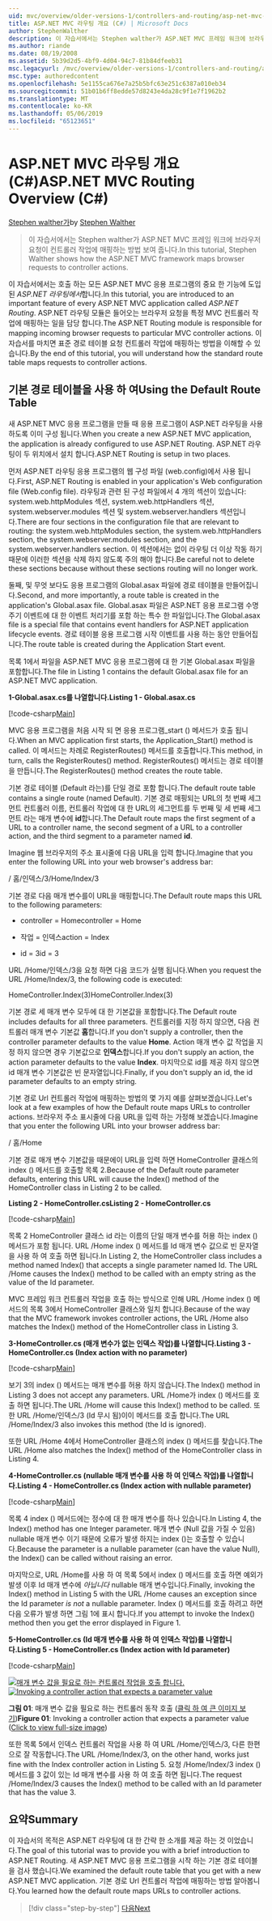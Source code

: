 ```yaml
---
uid: mvc/overview/older-versions-1/controllers-and-routing/asp-net-mvc-routing-overview-cs
title: ASP.NET MVC 라우팅 개요 (C#) | Microsoft Docs
author: StephenWalther
description: 이 자습서에서는 Stephen walther가 ASP.NET MVC 프레임 워크에 브라우저 요청이 컨트롤러 작업에 매핑하는 방법 보여 줍니다.
ms.author: riande
ms.date: 08/19/2008
ms.assetid: 5b39d2d5-4bf9-4d04-94c7-81b84dfeeb31
msc.legacyurl: /mvc/overview/older-versions-1/controllers-and-routing/asp-net-mvc-routing-overview-cs
msc.type: authoredcontent
ms.openlocfilehash: 5e1155ca676e7a25b5bfc63e251c6387a010eb34
ms.sourcegitcommit: 51b01b6ff8edde57d8243e4da28c9f1e7f1962b2
ms.translationtype: MT
ms.contentlocale: ko-KR
ms.lasthandoff: 05/06/2019
ms.locfileid: "65123651"
---
```

# <a name="aspnet-mvc-routing-overview-c"></a><span data-ttu-id="8322d-103">ASP.NET MVC 라우팅 개요(C#)</span><span class="sxs-lookup"><span data-stu-id="8322d-103">ASP.NET MVC Routing Overview (C#)</span></span>

<span data-ttu-id="8322d-104">[Stephen walther가](https://github.com/StephenWalther)</span><span class="sxs-lookup"><span data-stu-id="8322d-104">by [Stephen Walther](https://github.com/StephenWalther)</span></span>

> <span data-ttu-id="8322d-105">이 자습서에서는 Stephen walther가 ASP.NET MVC 프레임 워크에 브라우저 요청이 컨트롤러 작업에 매핑하는 방법 보여 줍니다.</span><span class="sxs-lookup"><span data-stu-id="8322d-105">In this tutorial, Stephen Walther shows how the ASP.NET MVC framework maps browser requests to controller actions.</span></span>

<span data-ttu-id="8322d-106">이 자습서에서는 호출 하는 모든 ASP.NET MVC 응용 프로그램의 중요 한 기능에 도입 된 *ASP.NET 라우팅에서*합니다.</span><span class="sxs-lookup"><span data-stu-id="8322d-106">In this tutorial, you are introduced to an important feature of every ASP.NET MVC application called *ASP.NET Routing*.</span></span> <span data-ttu-id="8322d-107">ASP.NET 라우팅 모듈은 들어오는 브라우저 요청을 특정 MVC 컨트롤러 작업에 매핑하는 일을 담당 합니다.</span><span class="sxs-lookup"><span data-stu-id="8322d-107">The ASP.NET Routing module is responsible for mapping incoming browser requests to particular MVC controller actions.</span></span> <span data-ttu-id="8322d-108">이 자습서를 마치면 표준 경로 테이블 요청 컨트롤러 작업에 매핑하는 방법을 이해할 수 있습니다.</span><span class="sxs-lookup"><span data-stu-id="8322d-108">By the end of this tutorial, you will understand how the standard route table maps requests to controller actions.</span></span>

## <a name="using-the-default-route-table"></a><span data-ttu-id="8322d-109">기본 경로 테이블을 사용 하 여</span><span class="sxs-lookup"><span data-stu-id="8322d-109">Using the Default Route Table</span></span>

<span data-ttu-id="8322d-110">새 ASP.NET MVC 응용 프로그램을 만들 때 응용 프로그램이 ASP.NET 라우팅을 사용 하도록 이미 구성 됩니다.</span><span class="sxs-lookup"><span data-stu-id="8322d-110">When you create a new ASP.NET MVC application, the application is already configured to use ASP.NET Routing.</span></span> <span data-ttu-id="8322d-111">ASP.NET 라우팅이 두 위치에서 설치 합니다.</span><span class="sxs-lookup"><span data-stu-id="8322d-111">ASP.NET Routing is setup in two places.</span></span>

<span data-ttu-id="8322d-112">먼저 ASP.NET 라우팅 응용 프로그램의 웹 구성 파일 (web.config)에서 사용 됩니다.</span><span class="sxs-lookup"><span data-stu-id="8322d-112">First, ASP.NET Routing is enabled in your application's Web configuration file (Web.config file).</span></span> <span data-ttu-id="8322d-113">라우팅과 관련 된 구성 파일에서 4 개의 섹션이 있습니다: system.web.httpModules 섹션, system.web.httpHandlers 섹션, system.webserver.modules 섹션 및 system.webserver.handlers 섹션입니다.</span><span class="sxs-lookup"><span data-stu-id="8322d-113">There are four sections in the configuration file that are relevant to routing: the system.web.httpModules section, the system.web.httpHandlers section, the system.webserver.modules section, and the system.webserver.handlers section.</span></span> <span data-ttu-id="8322d-114">이 섹션에서는 없이 라우팅 더 이상 작동 하기 때문에 이러한 섹션을 삭제 하지 않도록 주의 해야 합니다.</span><span class="sxs-lookup"><span data-stu-id="8322d-114">Be careful not to delete these sections because without these sections routing will no longer work.</span></span>

<span data-ttu-id="8322d-115">둘째, 및 무엇 보다도 응용 프로그램의 Global.asax 파일에 경로 테이블을 만들어집니다.</span><span class="sxs-lookup"><span data-stu-id="8322d-115">Second, and more importantly, a route table is created in the application's Global.asax file.</span></span> <span data-ttu-id="8322d-116">Global.asax 파일은 ASP.NET 응용 프로그램 수명 주기 이벤트에 대 한 이벤트 처리기를 포함 하는 특수 한 파일입니다.</span><span class="sxs-lookup"><span data-stu-id="8322d-116">The Global.asax file is a special file that contains event handlers for ASP.NET application lifecycle events.</span></span> <span data-ttu-id="8322d-117">경로 테이블 응용 프로그램 시작 이벤트를 사용 하는 동안 만들어집니다.</span><span class="sxs-lookup"><span data-stu-id="8322d-117">The route table is created during the Application Start event.</span></span>

<span data-ttu-id="8322d-118">목록 1에서 파일을 ASP.NET MVC 응용 프로그램에 대 한 기본 Global.asax 파일을 포함합니다.</span><span class="sxs-lookup"><span data-stu-id="8322d-118">The file in Listing 1 contains the default Global.asax file for an ASP.NET MVC application.</span></span>

<span data-ttu-id="8322d-119">**1-Global.asax.cs를 나열합니다.**</span><span class="sxs-lookup"><span data-stu-id="8322d-119">**Listing 1 - Global.asax.cs**</span></span>

[!code-csharp[Main](asp-net-mvc-routing-overview-cs/samples/sample1.cs)]

<span data-ttu-id="8322d-120">MVC 응용 프로그램을 처음 시작 되 면 응용 프로그램\_start () 메서드가 호출 됩니다.</span><span class="sxs-lookup"><span data-stu-id="8322d-120">When an MVC application first starts, the Application\_Start() method is called.</span></span> <span data-ttu-id="8322d-121">이 메서드는 차례로 RegisterRoutes() 메서드를 호출합니다.</span><span class="sxs-lookup"><span data-stu-id="8322d-121">This method, in turn, calls the RegisterRoutes() method.</span></span> <span data-ttu-id="8322d-122">RegisterRoutes() 메서드는 경로 테이블을 만듭니다.</span><span class="sxs-lookup"><span data-stu-id="8322d-122">The RegisterRoutes() method creates the route table.</span></span>

<span data-ttu-id="8322d-123">기본 경로 테이블 (Default 라는)를 단일 경로 포함 합니다.</span><span class="sxs-lookup"><span data-stu-id="8322d-123">The default route table contains a single route (named Default).</span></span> <span data-ttu-id="8322d-124">기본 경로 매핑되는 URL의 첫 번째 세그먼트 컨트롤러 이름, 컨트롤러 작업에 대 한 URL의 세그먼트를 두 번째 및 세 번째 세그먼트 라는 매개 변수에 **id**합니다.</span><span class="sxs-lookup"><span data-stu-id="8322d-124">The Default route maps the first segment of a URL to a controller name, the second segment of a URL to a controller action, and the third segment to a parameter named **id**.</span></span>

<span data-ttu-id="8322d-125">Imagine 웹 브라우저의 주소 표시줄에 다음 URL을 입력 합니다.</span><span class="sxs-lookup"><span data-stu-id="8322d-125">Imagine that you enter the following URL into your web browser's address bar:</span></span>

<span data-ttu-id="8322d-126">/ 홈/인덱스/3</span><span class="sxs-lookup"><span data-stu-id="8322d-126">/Home/Index/3</span></span>

<span data-ttu-id="8322d-127">기본 경로 다음 매개 변수를이 URL을 매핑합니다.</span><span class="sxs-lookup"><span data-stu-id="8322d-127">The Default route maps this URL to the following parameters:</span></span>

- <span data-ttu-id="8322d-128">controller = Home</span><span class="sxs-lookup"><span data-stu-id="8322d-128">controller = Home</span></span>

- <span data-ttu-id="8322d-129">작업 = 인덱스</span><span class="sxs-lookup"><span data-stu-id="8322d-129">action = Index</span></span>

- <span data-ttu-id="8322d-130">id = 3</span><span class="sxs-lookup"><span data-stu-id="8322d-130">id = 3</span></span>

<span data-ttu-id="8322d-131">URL /Home/인덱스/3을 요청 하면 다음 코드가 실행 됩니다.</span><span class="sxs-lookup"><span data-stu-id="8322d-131">When you request the URL /Home/Index/3, the following code is executed:</span></span>

<span data-ttu-id="8322d-132">HomeController.Index(3)</span><span class="sxs-lookup"><span data-stu-id="8322d-132">HomeController.Index(3)</span></span>

<span data-ttu-id="8322d-133">기본 경로 세 매개 변수 모두에 대 한 기본값을 포함합니다.</span><span class="sxs-lookup"><span data-stu-id="8322d-133">The Default route includes defaults for all three parameters.</span></span> <span data-ttu-id="8322d-134">컨트롤러를 지정 하지 않으면, 다음 컨트롤러 매개 변수 기본값 **홈**합니다.</span><span class="sxs-lookup"><span data-stu-id="8322d-134">If you don't supply a controller, then the controller parameter defaults to the value **Home**.</span></span> <span data-ttu-id="8322d-135">Action 매개 변수 값 작업을 지정 하지 않으면 경우 기본값으로 **인덱스**합니다.</span><span class="sxs-lookup"><span data-stu-id="8322d-135">If you don't supply an action, the action parameter defaults to the value **Index**.</span></span> <span data-ttu-id="8322d-136">마지막으로 id를 제공 하지 않으면 id 매개 변수 기본값은 빈 문자열입니다.</span><span class="sxs-lookup"><span data-stu-id="8322d-136">Finally, if you don't supply an id, the id parameter defaults to an empty string.</span></span>

<span data-ttu-id="8322d-137">기본 경로 Url 컨트롤러 작업에 매핑하는 방법의 몇 가지 예를 살펴보겠습니다.</span><span class="sxs-lookup"><span data-stu-id="8322d-137">Let's look at a few examples of how the Default route maps URLs to controller actions.</span></span> <span data-ttu-id="8322d-138">브라우저 주소 표시줄에 다음 URL을 입력 하는 가정해 보겠습니다.</span><span class="sxs-lookup"><span data-stu-id="8322d-138">Imagine that you enter the following URL into your browser address bar:</span></span>

<span data-ttu-id="8322d-139">/ 홈</span><span class="sxs-lookup"><span data-stu-id="8322d-139">/Home</span></span>

<span data-ttu-id="8322d-140">기본 경로 매개 변수 기본값을 때문에이 URL을 입력 하면 HomeController 클래스의 index () 메서드를 호출할 목록 2.</span><span class="sxs-lookup"><span data-stu-id="8322d-140">Because of the Default route parameter defaults, entering this URL will cause the Index() method of the HomeController class in Listing 2 to be called.</span></span>

<span data-ttu-id="8322d-141">**Listing 2 - HomeController.cs**</span><span class="sxs-lookup"><span data-stu-id="8322d-141">**Listing 2 - HomeController.cs**</span></span>

[!code-csharp[Main](asp-net-mvc-routing-overview-cs/samples/sample2.cs)]

<span data-ttu-id="8322d-142">목록 2 HomeController 클래스 id 라는 이름의 단일 매개 변수를 허용 하는 index () 메서드가 포함 됩니다. URL /Home index () 메서드를 Id 매개 변수 값으로 빈 문자열을 사용 하 여 호출 하면 됩니다.</span><span class="sxs-lookup"><span data-stu-id="8322d-142">In Listing 2, the HomeController class includes a method named Index() that accepts a single parameter named Id. The URL /Home causes the Index() method to be called with an empty string as the value of the Id parameter.</span></span>

<span data-ttu-id="8322d-143">MVC 프레임 워크 컨트롤러 작업을 호출 하는 방식으로 인해 URL /Home index () 메서드의 목록 3에서 HomeController 클래스와 일치 합니다.</span><span class="sxs-lookup"><span data-stu-id="8322d-143">Because of the way that the MVC framework invokes controller actions, the URL /Home also matches the Index() method of the HomeController class in Listing 3.</span></span>

<span data-ttu-id="8322d-144">**3-HomeController.cs (매개 변수가 없는 인덱스 작업)를 나열합니다.**</span><span class="sxs-lookup"><span data-stu-id="8322d-144">**Listing 3 - HomeController.cs (Index action with no parameter)**</span></span>

[!code-csharp[Main](asp-net-mvc-routing-overview-cs/samples/sample3.cs)]

<span data-ttu-id="8322d-145">보기 3의 index () 메서드는 매개 변수를 허용 하지 않습니다.</span><span class="sxs-lookup"><span data-stu-id="8322d-145">The Index() method in Listing 3 does not accept any parameters.</span></span> <span data-ttu-id="8322d-146">URL /Home가 index () 메서드를 호출 하면 됩니다.</span><span class="sxs-lookup"><span data-stu-id="8322d-146">The URL /Home will cause this Index() method to be called.</span></span> <span data-ttu-id="8322d-147">또한 URL /Home/인덱스/3 (Id 무시 됨)이이 메서드를 호출 합니다.</span><span class="sxs-lookup"><span data-stu-id="8322d-147">The URL /Home/Index/3 also invokes this method (the Id is ignored).</span></span>

<span data-ttu-id="8322d-148">또한 URL /Home 4에서 HomeController 클래스의 index () 메서드를 찾습니다.</span><span class="sxs-lookup"><span data-stu-id="8322d-148">The URL /Home also matches the Index() method of the HomeController class in Listing 4.</span></span>

<span data-ttu-id="8322d-149">**4-HomeController.cs (nullable 매개 변수를 사용 하 여 인덱스 작업)를 나열합니다.**</span><span class="sxs-lookup"><span data-stu-id="8322d-149">**Listing 4 - HomeController.cs (Index action with nullable parameter)**</span></span>

[!code-csharp[Main](asp-net-mvc-routing-overview-cs/samples/sample4.cs)]

<span data-ttu-id="8322d-150">목록 4 index () 메서드에는 정수에 대 한 매개 변수를 하나 있습니다.</span><span class="sxs-lookup"><span data-stu-id="8322d-150">In Listing 4, the Index() method has one Integer parameter.</span></span> <span data-ttu-id="8322d-151">매개 변수 (Null 값을 가질 수 있음) nullable 매개 변수 이기 때문에 오류가 발생 하지는 index ()는 호출할 수 있습니다.</span><span class="sxs-lookup"><span data-stu-id="8322d-151">Because the parameter is a nullable parameter (can have the value Null), the Index() can be called without raising an error.</span></span>

<span data-ttu-id="8322d-152">마지막으로, URL /Home를 사용 하 여 목록 5에서 index () 메서드를 호출 하면 예외가 발생 이후 Id 매개 변수에 *아닙니다* nullable 매개 변수입니다.</span><span class="sxs-lookup"><span data-stu-id="8322d-152">Finally, invoking the Index() method in Listing 5 with the URL /Home causes an exception since the Id parameter *is not* a nullable parameter.</span></span> <span data-ttu-id="8322d-153">Index () 메서드를 호출 하려고 하면 다음 오류가 발생 하면 그림 1에 표시 합니다.</span><span class="sxs-lookup"><span data-stu-id="8322d-153">If you attempt to invoke the Index() method then you get the error displayed in Figure 1.</span></span>

<span data-ttu-id="8322d-154">**5-HomeController.cs (Id 매개 변수를 사용 하 여 인덱스 작업)를 나열합니다.**</span><span class="sxs-lookup"><span data-stu-id="8322d-154">**Listing 5 - HomeController.cs (Index action with Id parameter)**</span></span>

[!code-csharp[Main](asp-net-mvc-routing-overview-cs/samples/sample5.cs)]

<span data-ttu-id="8322d-155">[![매개 변수 값을 필요로 하는 컨트롤러 작업을 호출 합니다.](asp-net-mvc-routing-overview-cs/_static/image1.jpg)](asp-net-mvc-routing-overview-cs/_static/image1.png)</span><span class="sxs-lookup"><span data-stu-id="8322d-155">[![Invoking a controller action that expects a parameter value](asp-net-mvc-routing-overview-cs/_static/image1.jpg)](asp-net-mvc-routing-overview-cs/_static/image1.png)</span></span>

<span data-ttu-id="8322d-156">**그림 01**: 매개 변수 값을 필요로 하는 컨트롤러 동작 호출 ([클릭 하 여 큰 이미지 보기](asp-net-mvc-routing-overview-cs/_static/image2.png))</span><span class="sxs-lookup"><span data-stu-id="8322d-156">**Figure 01**: Invoking a controller action that expects a parameter value ([Click to view full-size image](asp-net-mvc-routing-overview-cs/_static/image2.png))</span></span>

<span data-ttu-id="8322d-157">또한 목록 5에서 인덱스 컨트롤러 작업을 사용 하 여 URL /Home/인덱스/3, 다른 한편으로 잘 작동합니다.</span><span class="sxs-lookup"><span data-stu-id="8322d-157">The URL /Home/Index/3, on the other hand, works just fine with the Index controller action in Listing 5.</span></span> <span data-ttu-id="8322d-158">요청 /Home/Index/3 index () 메서드를 3 값이 있는 Id 매개 변수를 사용 하 여 호출 하면 됩니다.</span><span class="sxs-lookup"><span data-stu-id="8322d-158">The request /Home/Index/3 causes the Index() method to be called with an Id parameter that has the value 3.</span></span>

## <a name="summary"></a><span data-ttu-id="8322d-159">요약</span><span class="sxs-lookup"><span data-stu-id="8322d-159">Summary</span></span>

<span data-ttu-id="8322d-160">이 자습서의 목적은 ASP.NET 라우팅에 대 한 간략 한 소개를 제공 하는 것 이었습니다.</span><span class="sxs-lookup"><span data-stu-id="8322d-160">The goal of this tutorial was to provide you with a brief introduction to ASP.NET Routing.</span></span> <span data-ttu-id="8322d-161">새 ASP.NET MVC 응용 프로그램을 시작 하는 기본 경로 테이블을 검사 했습니다.</span><span class="sxs-lookup"><span data-stu-id="8322d-161">We examined the default route table that you get with a new ASP.NET MVC application.</span></span> <span data-ttu-id="8322d-162">기본 경로 Url 컨트롤러 작업에 매핑하는 방법 알아봅니다.</span><span class="sxs-lookup"><span data-stu-id="8322d-162">You learned how the default route maps URLs to controller actions.</span></span>

> [!div class="step-by-step"]
> [<span data-ttu-id="8322d-163">다음</span><span class="sxs-lookup"><span data-stu-id="8322d-163">Next</span></span>](understanding-action-filters-cs.md)
